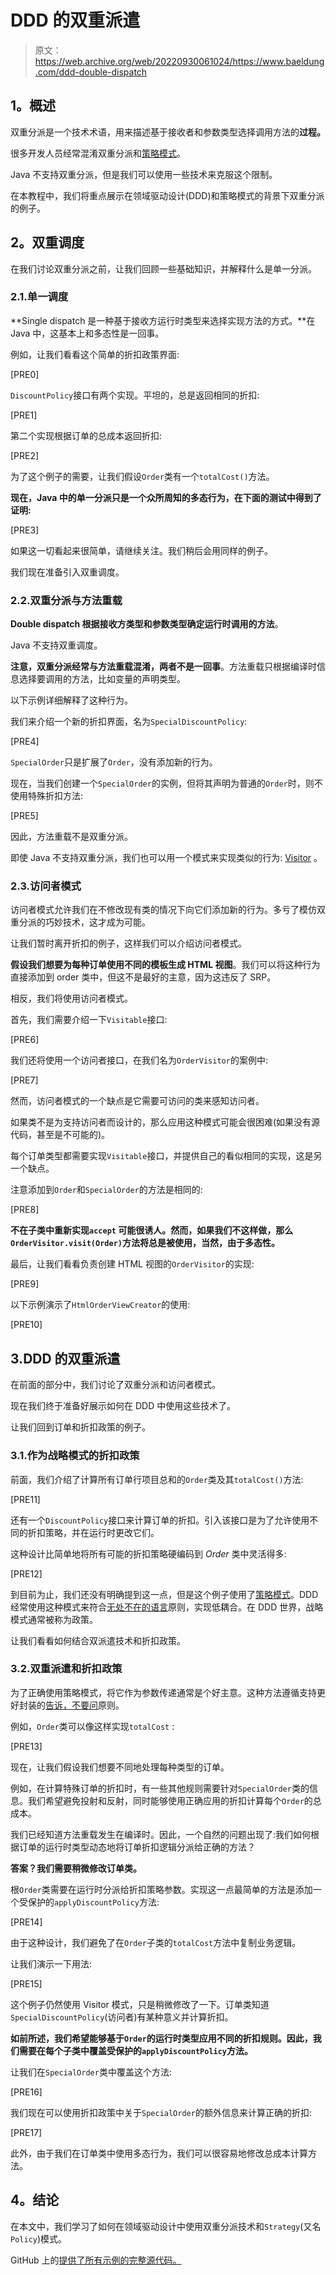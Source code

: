 # DDD 的双重派遣

> 原文：<https://web.archive.org/web/20220930061024/https://www.baeldung.com/ddd-double-dispatch>

## **1。概述**

双重分派是一个技术术语，用来描述基于接收者和参数类型选择调用方法的**过程。**

很多开发人员经常混淆双重分派和[策略模式](https://web.archive.org/web/20220813055833/https://en.wikipedia.org/wiki/Strategy_pattern)。

Java 不支持双重分派，但是我们可以使用一些技术来克服这个限制。

在本教程中，我们将重点展示在领域驱动设计(DDD)和策略模式的背景下双重分派的例子。

## **2。双重调度**

在我们讨论双重分派之前，让我们回顾一些基础知识，并解释什么是单一分派。

### 2.1.单一调度

**Single dispatch 是一种基于接收方运行时类型来选择实现方法的方式。**在 Java 中，这基本上和多态性是一回事。

例如，让我们看看这个简单的折扣政策界面:

[PRE0]

`DiscountPolicy`接口有两个实现。平坦的，总是返回相同的折扣:

[PRE1]

第二个实现根据订单的总成本返回折扣:

[PRE2]

为了这个例子的需要，让我们假设`Order`类有一个`totalCost()`方法。

**现在，Java 中的单一分派只是一个众所周知的多态行为，在下面的测试中得到了证明:**

[PRE3]

如果这一切看起来很简单，请继续关注。我们稍后会用同样的例子。

我们现在准备引入双重调度。

### 2.2.双重分派与方法重载

**Double dispatch 根据接收方类型和参数类型确定运行时调用的方法**。

Java 不支持双重调度。

**注意，双重分派经常与方法重载混淆，两者不是一回事**。方法重载只根据编译时信息选择要调用的方法，比如变量的声明类型。

以下示例详细解释了这种行为。

我们来介绍一个新的折扣界面，名为`SpecialDiscountPolicy`:

[PRE4]

`SpecialOrder`只是扩展了`Order`，没有添加新的行为。

现在，当我们创建一个`SpecialOrder`的实例，但将其声明为普通的`Order`时，则不使用特殊折扣方法:

[PRE5]

因此，方法重载不是双重分派。

即使 Java 不支持双重分派，我们也可以用一个模式来实现类似的行为: [Visitor](https://web.archive.org/web/20220813055833/https://en.wikipedia.org/wiki/Visitor_pattern) 。

### 2.3.访问者模式

访问者模式允许我们在不修改现有类的情况下向它们添加新的行为。多亏了模仿双重分派的巧妙技术，这才成为可能。

让我们暂时离开折扣的例子，这样我们可以介绍访问者模式。

**假设我们想要为每种订单使用不同的模板生成 HTML 视图**。我们可以将这种行为直接添加到 order 类中，但这不是最好的主意，因为这违反了 SRP。

相反，我们将使用访问者模式。

首先，我们需要介绍一下`Visitable`接口:

[PRE6]

我们还将使用一个访问者接口，在我们名为`OrderVisitor`的案例中:

[PRE7]

然而，访问者模式的一个缺点是它需要可访问的类来感知访问者。

如果类不是为支持访问者而设计的，那么应用这种模式可能会很困难(如果没有源代码，甚至是不可能的)。

每个订单类型都需要实现`Visitable`接口，并提供自己的看似相同的实现，这是另一个缺点。

注意添加到`Order`和`SpecialOrder`的方法是相同的:

[PRE8]

**不在子类中重新实现`accept` 可能很诱人。然而，如果我们不这样做，那么`OrderVisitor.visit(Order)`方法将总是被使用，当然，由于多态性。**

最后，让我们看看负责创建 HTML 视图的`OrderVisitor`的实现:

[PRE9]

以下示例演示了`HtmlOrderViewCreator`的使用:

[PRE10]

## 3.DDD 的双重派遣

在前面的部分中，我们讨论了双重分派和访问者模式。

现在我们终于准备好展示如何在 DDD 中使用这些技术了。

让我们回到订单和折扣政策的例子。

### 3.1.作为战略模式的折扣政策

前面，我们介绍了计算所有订单行项目总和的`Order`类及其`totalCost()`方法:

[PRE11]

还有一个`DiscountPolicy`接口来计算订单的折扣。引入该接口是为了允许使用不同的折扣策略，并在运行时更改它们。

这种设计比简单地将所有可能的折扣策略硬编码到 *Order* 类中灵活得多:

[PRE12]

到目前为止，我们还没有明确提到这一点，但是这个例子使用了[策略模式](https://web.archive.org/web/20220813055833/https://en.wikipedia.org/wiki/Strategy_pattern)。DDD 经常使用这种模式来符合[无处不在的语言](https://web.archive.org/web/20220813055833/https://martinfowler.com/bliki/UbiquitousLanguage.html)原则，实现低耦合。在 DDD 世界，战略模式通常被称为政策。

让我们看看如何结合双派遣技术和折扣政策。

### 3.2.双重派遣和折扣政策

为了正确使用策略模式，将它作为参数传递通常是个好主意。这种方法遵循支持更好封装的[告诉，不要问](https://web.archive.org/web/20220813055833/https://martinfowler.com/bliki/TellDontAsk.html)原则。

例如，`Order`类可以像这样实现`totalCost` :

[PRE13]

现在，让我们假设我们想要不同地处理每种类型的订单。

例如，在计算特殊订单的折扣时，有一些其他规则需要针对`SpecialOrder`类的信息。我们希望避免投射和反射，同时能够使用正确应用的折扣计算每个`Order`的总成本。

我们已经知道方法重载发生在编译时。因此，一个自然的问题出现了:我们如何根据订单的运行时类型动态地将订单折扣逻辑分派给正确的方法？

**答案？我们需要稍微修改订单类。**

根`Order`类需要在运行时分派给折扣策略参数。实现这一点最简单的方法是添加一个受保护的`applyDiscountPolicy`方法:

[PRE14]

由于这种设计，我们避免了在`Order`子类的`totalCost`方法中复制业务逻辑。

让我们演示一下用法:

[PRE15]

这个例子仍然使用 Visitor 模式，只是稍微修改了一下。订单类知道`SpecialDiscountPolicy`(访问者)有某种意义并计算折扣。

**如前所述，我们希望能够基于`Order`的运行时类型应用不同的折扣规则。因此，我们需要在每个子类中覆盖受保护的`applyDiscountPolicy`方法。**

让我们在`SpecialOrder`类中覆盖这个方法:

[PRE16]

我们现在可以使用折扣政策中关于`SpecialOrder`的额外信息来计算正确的折扣:

[PRE17]

此外，由于我们在订单类中使用多态行为，我们可以很容易地修改总成本计算方法。

## **4。结论**

在本文中，我们学习了如何在领域驱动设计中使用双重分派技术和`Strategy`(又名`Policy`)模式。

GitHub 上的[提供了所有示例的完整源代码。](https://web.archive.org/web/20220813055833/https://github.com/eugenp/tutorials/tree/master/ddd)